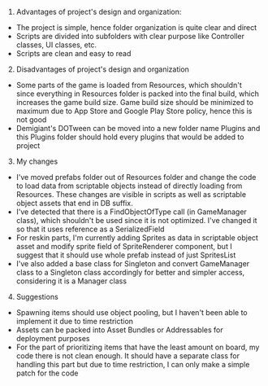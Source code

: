 1. Advantages of project's design and organization:
- The project is simple, hence folder organization is quite clear and direct
- Scripts are divided into subfolders with clear purpose like Controller classes, UI classes, etc.
- Scripts are clean and easy to read

2. Disadvantages of project's design and organization
- Some parts of the game is loaded from Resources, which shouldn't since everything in Resources folder is packed into the final build, which increases the game build size. Game build size should be minimized to maximum due to App Store and Google Play Store policy, hence this is not good 
- Demigiant's DOTween can be moved into a new folder name Plugins and this Plugins folder should hold every plugins that would be added to project

3. My changes
- I've moved prefabs folder out of Resources folder and change the code to load data from scriptable objects instead of directly loading from Resources.
These changes are visible in scripts as well as scriptable object assets that end in DB suffix.
- I've detected that there is a FindObjectOfType call (in GameManager class), which shouldn't be used since it is not optimized. I've changed it so that it uses reference as a SerializedField
- For reskin parts, I'm currently adding Sprites as data in scriptable object asset and modify sprite field of SpriteRenderer component, but I suggest that it should use whole prefab instead of just SpritesList
- I've also added a base class for Singleton and convert GameManager class to a Singleton class accordingly for better and simpler access, considering it is a Manager class

4. Suggestions
- Spawning items should use object pooling, but I haven't been able to implement it due to time restriction
- Assets can be packed into Asset Bundles or Addressables for deployment purposes
- For the part of prioritizing items that have the least amount on board, my code there is not clean enough. It should have a separate class for handling this part but due to time restriction, I can only make a simple patch for the code